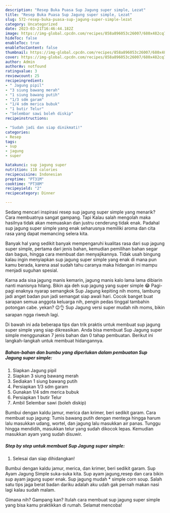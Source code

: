 ```yaml
---
description: "Resep Buka Puasa Sup Jagung super simple, Lezat"
title: "Resep Buka Puasa Sup Jagung super simple, Lezat"
slug: 572-resep-buka-puasa-sup-jagung-super-simple-lezat
category: Uncategorized
date: 2023-03-21T16:46:44.182Z
image: https://img-global.cpcdn.com/recipes/858a896053c26007/680x482cq70/sup-jagung-super-simple-foto-resep-utama.jpg
hideToc: false
enableToc: true
enableTocContent: false
thumbnail: https://img-global.cpcdn.com/recipes/858a896053c26007/680x482cq70/sup-jagung-super-simple-foto-resep-utama.jpg
cover: https://img-global.cpcdn.com/recipes/858a896053c26007/680x482cq70/sup-jagung-super-simple-foto-resep-utama.jpg
author: Admin
authorAv: notfound
ratingvalue: 3
reviewcount: 25
recipeingredient:
- " Jagung pipil"
- "3 siung bawang merah"
- "1 siung bawang putih"
- "1/3 sdm garam"
- "1/4 sdm merica bubuk"
- "1 butir Telur"
- "Selembar sawi boleh diskip"
recipeinstructions:

- "Sudah jadi dan siap dinikmati!"
categories:
- Resep
tags:
- sup
- jagung
- super

katakunci: sup jagung super 
nutrition: 118 calories
recipecuisine: Indonesian
preptime: "PT31M"
cooktime: "PT38M"
recipeyield: "2"
recipecategory: Dinner

---
```



Sedang mencari inspirasi resep sup jagung super simple yang menarik? Cara membuatnya sangat gampang. Tapi Kalau salah mengolah maka hasilnya tidak akan memuaskan dan justru cenderung tidak enak. Padahal sup jagung super simple yang enak seharusnya memiliki aroma dan cita rasa yang dapat memancing selera kita.


Banyak hal yang sedikit banyak mempengaruhi kualitas rasa dari sup jagung super simple, pertama dari jenis bahan, kemudian pemilihan bahan segar dan bagus, hingga cara membuat dan menyajikannya. Tidak usah bingung kalau ingin menyiapkan sup jagung super simple yang enak di mana pun kamu berada, karena asal sudah tahu caranya maka hidangan ini mampu menjadi suguhan spesial.

Karna ada sisa jagung manis kemarin, jagung manis kalo lama lama dibiarin nanti manisnya hilang. Bikin aja deh sup jagung yang super simple 😂 Pagi-pagi enaknya nyarap semangkok Sup Jagung kepiting nih moms, lambung jadi anget badan pun jadi semangat siap awali hari. Cocok banget buat sarapan semua anggota keluarga nih, pengin pedas tinggal tambahin potongan cabe. yekan? 😉👌 Sup Jagung versi super mudah nih moms, bikin sarapan ngga riweuh lagi.


Di bawah ini ada beberapa tips dan trik praktis untuk membuat sup jagung super simple yang siap dikreasikan. Anda bisa membuat Sup Jagung super simple menggunakan 7 jenis bahan dan 0 tahap pembuatan. Berikut ini langkah-langkah untuk membuat hidangannya.

<!--inarticleads1-->

##### Bahan-bahan dan bumbu yang diperlukan dalam pembuatan Sup Jagung super simple:

1. Siapkan  Jagung pipil
1. Siapkan 3 siung bawang merah
1. Sediakan 1 siung bawang putih
1. Persiapkan 1/3 sdm garam
1. Gunakan 1/4 sdm merica bubuk
1. Persiapkan 1 butir Telur
1. Ambil Selembar sawi (boleh diskip)


Bumbui dengan kaldu jamur, merica dan krimer, beri sedikit garam. Cara membuat sup jagung: Tumis bawang putih dengan mentega hingga harum lalu masukkan udang, wortel, dan jagung lalu masukkan air panas. Tunggu hingga mendidih, masukkan telur yang sudah dikocok lepas. Kemudian masukkan ayam yang sudah disuwir. 

<!--inarticleads2-->

##### Step by step untuk membuat Sup Jagung super simple:


1. Selesai dan siap dihidangkan!

Bumbui dengan kaldu jamur, merica, dan krimer, beri sedikit garam. Sup Ayam Jagung Simple suka-suka kita. Sup ayam jagung,resep dan cara bikin sup ayam jagung super enak. Sup jagung mudah * simple corn soup. Salah satu tips jaga berat badan dariku adalah aku udah gak pernah makan nasi lagi kalau sudah malam. 

Gimana nih? Gampang kan? Itulah cara membuat sup jagung super simple yang bisa kamu praktikkan di rumah. Selamat mencoba!
